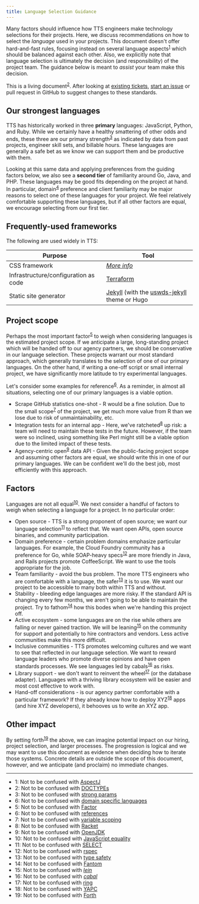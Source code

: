 ```yaml
---
title: Language Selection Guidance
---
```


Many factors should influence how TTS engineers make technology selections
for their projects. Here, we discuss recommendations on how to select the
_language_ used in your projects. This document doesn't offer hard-and-fast
rules, focusing instead on several language aspects<sup>[1](#aspect)</sup>
which should be balanced against each other. Also, we explicitly note that
language selection is ultimately the decision (and responsibility) of the
project team. The guidance below is meant to _assist_ your team make this
decision.

This is a living document<sup>[2](#doctype)</sup>. After looking at [existing
tickets](https://github.com/18F/development-guide/issues), [start an
issue](https://github.com/18F/development-guide/issues/new) or pull request in
GitHub to suggest changes to these standards.

## Our strongest languages

TTS has historically worked in three **primary** languages: JavaScript,
Python, and Ruby. While we certainly have a healthy smattering of other odds
and ends, these three are our primary strength<sup>[3](#strong)</sup> as
indicated by data from past projects, engineer skill sets, and billable hours.
These languages are generally a safe bet as we know we can support them and be
productive with them.

Looking at this same data and applying preferences from the guiding factors
below, we also see a **second tier** of familiarity around Go, Java, and PHP.
These languages may be good fits depending on the project at hand. In
particular, domain<sup>[4](#dsl)</sup> preference and client familiarity may
be major reasons to select one of these languages for your project. We feel
relatively comfortable supporting these languages, but if all other factors
are equal, we encourage selecting from our first tier.

## Frequently-used frameworks

The following are used widely in TTS:

| Purpose                              | Tool                                                                                                        |
| ------------------------------------ | ----------------------------------------------------------------------------------------------------------- |
| CSS framework                        | [_More info_]({{site.baseurl}}/css/frameworks/)                                                             |
| Infrastructure/configuration as code | [Terraform](https://www.terraform.io/)                                                                      |
| Static site generator                | [Jekyll](https://jekyllrb.com/) (with the [uswds-jekyll](https://github.com/18F/uswds-jekyll) theme or Hugo |

## Project scope

Perhaps the most important factor<sup>[5](#factor)</sup> to weigh when
considering languages is the estimated project scope. If we anticipate a
large, long-standing project which will be handed off to our agency partners,
we should be conservative in our language selection. These projects warrant
our most standard approach, which generally translates to the selection of one
of our primary languages.  On the other hand, if writing a one-off script or
small internal project, we have significantly more latitude to try
experimental languages. 

Let's consider some examples for reference<sup>[6](#reference)</sup>. As a
reminder, in almost all situations, selecting one of our primary languages is
a viable option.

* Scrape GitHub statistics one-shot - R would be a fine solution. Due to the
  small scope<sup>[7](#scope)</sup> of the project, we get much more value
  from R than we lose due to risk of unmaintainability, etc.
* Integration tests for an internal app - Here, we've
  ratcheted<sup>[8](#racket)</sup> up risk: a team will need to maintain these
  tests in the future. However, if the team were so inclined, using something
  like Perl might still be a viable option due to the limited impact of these
  tests.
* Agency-centric open<sup>[9](#open)</sup> data API - Given the public-facing
  project scope and assuming other factors are equal, we should write this in
  one of our primary languages. We can be confident we'll do the best job,
  most efficiently with this approach.

## Factors

Languages are not all equal<sup>[10](#triple-equal)</sup>. We next consider a
handful of factors to weigh when selecting a language for a project. In no
particular order:

* Open source - TTS is a strong proponent of open source; we want our language
  selection<sup>[11](#select)</sup> to reflect that. We want open APIs, open
  source binaries, and community participation.
* Domain preference - certain problem domains emphasize particular languages.
  For example, the Cloud Foundry community has a preference for Go, while
  SOAP-heavy specs<sup>[12](#specs)</sup> are more friendly in Java, and Rails
  projects promote CoffeeScript. We want to use the tools appropriate for the
  job.
* Team familiarity - avoid the bus problem. The more TTS engineers who are
  comfortable with a language, the safer<sup>[13](#safe)</sup> it is to use.
  We want our project to be accessible to many both within TTS and without.
* Stability - bleeding edge languages are more risky. If the standard API is
  changing every few months, we aren't going to be able to maintain the
  project. Try to fathom<sup>[14](#fantom)</sup> how this bodes when we're
  handing this project off.
* Active ecosystem - some languages are on the rise while others are falling
  or never gained traction. We will be leaning<sup>[15](#lein)</sup> on the
  community for support and potentially to hire contractors and vendors. Less
  active communities make this more difficult.
* Inclusive communities - TTS promotes welcoming cultures and we want to see
  that reflected in our language selection. We want to reward language leaders
  who promote diverse opinions and have open standards processes. We see
  languages led by cabals<sup>[16](#cabal)</sup> as risks.
* Library support - we don't want to reinvent the wheel<sup>[17](#ring)</sup>
  (or the database adapter). Languages with a thriving library ecosystem will
  be easier and most cost effective to work with.
* Hand-off considerations - is our agency partner comfortable with a
  particular framework? If they already know how to deploy
  XYZ<sup>[18](#yapc)</sup> apps (and hire XYZ developers), it behooves us to
  write an XYZ app. 

## Other impact

By setting forth<sup>[19](#forth)</sup> the above, we can imagine potential
impact on our hiring, project selection, and larger processes. The progression
is logical and we may want to use this document as evidence when deciding how
to iterate those systems. Concrete details are outside the scope of this
document, however, and we anticipate (and proclaim) no immediate changes.

---
* <a name="aspect">1</a>: Not to be confused with [AspectJ](https://en.wikipedia.org/wiki/AspectJ)
* <a name="doctype">2</a>: Not to be confused with [DOCTYPEs](https://en.wikipedia.org/wiki/Document_type_declaration)
* <a name="strong">3</a>: Not to be confused with [strong params](https://github.com/rails/strong_parameters)
* <a name="dsl">6</a>: Not to be confused with [domain specific languages](https://en.wikipedia.org/wiki/Domain-specific_language)
* <a name="factor">5</a>: Not to be confused with [Factor](https://en.wikipedia.org/wiki/Factor_(programming_language))
* <a name="reference">6</a>: Not to be confused with [references](https://en.wikipedia.org/wiki/Reference_%28computer_science%29)
* <a name="scope">7</a>: Not to be confused with [variable scoping](https://en.wikipedia.org/wiki/Scope_%28computer_science%29)
* <a name="racket">8</a>: Not to be confused with [Racket](https://en.wikipedia.org/wiki/Racket_%28programming_language%29)
* <a name="open">9</a>: Not to be confused with [OpenJDK](http://openjdk.java.net/)
* <a name="triple-equal">10</a>: Not to be confused with [JavaScript equality](https://developer.mozilla.org/en-US/docs/Web/JavaScript/Equality_comparisons_and_sameness)
* <a name="select">11</a>: Not to be confused with [SELECT](https://en.wikipedia.org/wiki/Select_%28SQL%29)
* <a name="specs">12</a>: Not to be confused with [rspec](http://rspec.info/)
* <a name="safe">13</a>: Not to be confused with [type safety](https://en.wikipedia.org/wiki/Type_safety)
* <a name="fantom">14</a>: Not to be confused with [Fantom](https://en.wikipedia.org/wiki/Fantom_%28programming_language%29)
* <a name="lein">15</a>: Not to be confused with [*lein*](http://leiningen.org/)
* <a name="cabal">16</a>: Not to be confused with [*cabal*](https://www.haskell.org/cabal/)
* <a name="ring">17</a>: Not to be confused with [ring](https://github.com/ring-clojure/ring)
* <a name="yapc">18</a>: Not to be confused with [YAPC](http://www.yapc.org/)
* <a name="forth">19</a>: Not to be confused with [Forth](https://en.wikipedia.org/wiki/Forth_%28programming_language%29)
